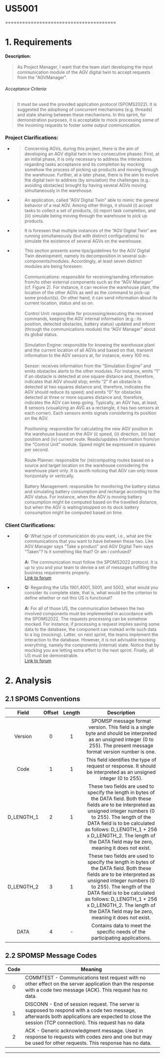 # US5001
=======================================

# 1. Requirements

#### Description:

> As Project Manager, I want that the team start developing the input communication module of the AGV digital twin to accept requests from the "AGVManager".

###### Acceptance Criteria:

> It must be used the provided application protocol (SPOMS2022). It is suggested the adoptiong of concurrent mechanisms (e.g. threads) and state sharing between these mechanisms. In this sprint, for demonstration purposes, it is acceptable to mock processing some of the incoming requests to foster some output communication.

### Project Clarifications:

* > Concerning AGVs, during this project, there is the aim of developing an AGV digital twin in two consecutive phases:
  > First, at an initial phase, it is only necessary to address the interactions regarding tasks acceptance and its completion by mocking somehow the process of picking up products and moving through the warehouse. 
  > Further, at a later phase, there is the aim to evolve the digital twin to address (by simulation) the challenges (e.g.: avoiding obstacles) brought by having several AGVs moving simultaneously in the warehouse.

  
* > An application, called “AGV Digital Twin” able to mimic the general behavior of a real AGV. Among
  other things, it should (i) accept tasks to collect a set of products, (ii) report task completion, and
  (iii) simulate being moving through the warehouse to pick up products.

* > It is foreseen that multiple instances of the “AGV Digital Twin” are running simultaneously (but with
  distinct configurations) to simulate the existence of several AGVs on the warehouse.
  
* > This section presents some tips/guidelines for the AGV Digital Twin development, namely its
  decomposition in several sub-components/modules. Accordingly, at least seven distinct modules are
  being foreseen:
  <br><br>
  > Communications: responsible for receiving/sending information from/to other external
  components such as the “AGV Manager” (cf. Figure 2). For instance, it can receive the warehouse
  plant, the location of the other AGVs as well as the command to pick-up some product(s). On other
  hand, it can send information about its current location, status and so on.
  <br><br>
  > Control Unit: responsible for processing/executing the received commands, keeping the AGV
  internal information (e.g.: its position, detected obstacles, battery status) updated and inform
  (through the communications module) the “AGV Manager” about its global status.
  <br><br>
  > Simulation Engine: responsible for knowing the warehouse plant and the current location of all
  AGVs and based on that, transmit information to the AGV sensors at, for instance, every 100 ms.
  <br><br>
  > Sensor: receives information from the “Simulation Engine” and emits obstacles alerts to the other
  modules. For instance, emits “1” if an obstacle is detected at one square distance and, therefore,
  indicates that AGV should stop; emits “2” if an obstacle is detected at two squares distance and,
  therefore, indicates the AGV should reduce its speed; and emits “0” for obstacles detected at
  three or more squares distance and, therefore, indicates the AGV can keep going. Typically, an
  AGV has, at least, 8 sensors (visualizing an AVG as a rectangle, it has two sensors at each corner).
  Each sensors emits signals considering its position on the AGV.
  <br><br>
  > Positioning: responsible for calculating the new AGV position in the warehouse based on the AGV
  (i) speed, (ii) direction, (iii) last position and (iv) current route. Reads/updates information from/on
  the “Control Unit” module. Speed might be expressed in squares per second.
  <br><br>
  > Route Planner: responsible for (re)computing routes based on a source and target location on the
  warehouse considering the warehouse plant only. It is worth noticing that AGV can only move
  horizontally or vertically.
  <br><br>
  > Battery Management: responsible for monitoring the battery status and simulating battery
  consumption and recharge according to the AGV status. For instance, when the AGV is moving
  battery consumption might be computed based on the travelled distance, but when the AGV is
  waiting/stopped on its dock battery consumption might be computed based on time.

  
### Client Clarifications:

* > **Q:** What type of communication do you want, i.e., what are the communications that you want to have between these two. Like AGV Manager says "Take a product" and AGV Digital Twin says "Taken"? Is it something like that? Or am i confused?
  <br><br>
  > **A:**
  > The communication must follow the SPOMS2022 protocol.
  > It is up to you and your team to devise a set of messages fulfilling the business requirements properly.
  > <br>[Link to forum](https://moodle.isep.ipp.pt/mod/forum/discuss.php?d=16593#p21287)

* > **Q:** Regarding the USs 1901,4001, 5001, and 5002, what would you consider its complete state, that is, what would be the criterion to define whether or not this US is functional?
  <br><br>
  > **A:**
  > For all of those US, the communication between the two involved components must be implemented in accordance with the SPOMS2022. The requests processing can be somehow mocked. For instance, if processing a request implies saving some data to the database, the component can instead write such data to a log (mocking). Latter, on next sprint, the teams implement the interaction to the database.
  > However, it is not advisable mocking everything, namely the components (internal) state. Notice that by mocking you are letting extra effort to the next sprint.
  > Finally, all US must be demonstrable.
  > <br>[Link to forum](https://moodle.isep.ipp.pt/mod/forum/discuss.php?d=16437#p21096)

# 2. Analysis

## 2.1 SPOMS Conventions

|   Field    | Offset | Length |                                                                                                                                                         Description                                                                                                                                                          |
|:----------:|:------:|:------:|:----------------------------------------------------------------------------------------------------------------------------------------------------------------------------------------------------------------------------------------------------------------------------------------------------------------------------:|
|  Version   |   0    |   1    |                                                                          SPOMSP message format version. This field is a single byte and should be interpreted as an unsigned integer (0 to 255). The present message format version number is one.                                                                           |
|    Code    |   1    |   1    |                                                                                                      This field identifies the type of request or response. It should be interpreted as an unsigned integer (0 to 255).                                                                                                      |
| D_LENGTH_1 |   2    |   1    | These two fields are used to specify the length in bytes of the DATA field. Both these fields are to be interpreted as unsigned integer numbers (0 to 255). The length of the DATA field is to be calculated as follows: D_LENGTH_1 + 256 x D_LENGTH_2. The length of the DATA field may be zero, meaning it does not exist. |
| D_LENGTH_2 |   3    |   1    | These two fields are used to specify the length in bytes of the DATA field. Both these fields are to be interpreted as unsigned integer numbers (0 to 255). The length of the DATA field is to be calculated as follows: D_LENGTH_1 + 256 x D_LENGTH_2. The length of the DATA field may be zero, meaning it does not exist. |
|    DATA    |   4    |   -    |                                                                                                                         Contains data to meet the specific needs of the participating applications.                                                                                                                          |

## 2.2 SPOMSP Message Codes

| Code | Meaning                                                                                                                                                                                                |
|:----:|--------------------------------------------------------------------------------------------------------------------------------------------------------------------------------------------------------|
|  0   | COMMTEST - Communications test request with no other effect on the server application than the response with a code two message (ACK). This request has no data.                                       |
|  1   | DISCONN - End of session request. The server is supposed to respond with a code two message, afterwards both applications are expected to close the session (TCP connection). This request has no data |
|  2   | ACK - Generic acknowledgment message. Used in response to requests with codes zero and one but may be used for other requests. This response has no data.                                              |
****
